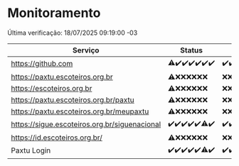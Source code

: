 # Monitoramento

Última verificação: 18/07/2025 09:19:00 -03

|Serviço|Status|Últimas 24h|
|---|---|---|
|https://github.com|<span title="2025-07-11: OK=22, Falhas=1">⚠️</span><span title="2025-07-12: OK=23">✔️</span><span title="2025-07-13: OK=23">✔️</span><span title="2025-07-14: OK=23">✔️</span><span title="2025-07-15: OK=23">✔️</span><span title="2025-07-16: OK=23">✔️</span><span title="2025-07-17: OK=11">✔️</span>|<span title="17/07/2025 09:19:00 -03 : 200">✔️</span><span title="17/07/2025 10:29:00 -03 : 200">✔️</span><span title="17/07/2025 11:09:00 -03 : 200">✔️</span><span title="17/07/2025 12:10:00 -03 : 200">✔️</span><span title="17/07/2025 13:12:00 -03 : 200">✔️</span><span title="17/07/2025 14:10:00 -03 : 200">✔️</span><span title="17/07/2025 15:14:00 -03 : 200">✔️</span><span title="17/07/2025 16:10:00 -03 : 200">✔️</span><span title="17/07/2025 17:11:00 -03 : 200">✔️</span><span title="17/07/2025 18:09:00 -03 : 200">✔️</span><span title="17/07/2025 19:10:00 -03 : 200">✔️</span><span title="17/07/2025 20:10:00 -03 : 200">✔️</span><span title="17/07/2025 21:52:00 -03 : 200">✔️</span><span title="17/07/2025 23:52:00 -03 : 200">✔️</span><span title="18/07/2025 00:54:00 -03 : 200">✔️</span><span title="18/07/2025 01:30:00 -03 : 200">✔️</span><span title="18/07/2025 02:17:00 -03 : 200">✔️</span><span title="18/07/2025 03:15:00 -03 : 200">✔️</span><span title="18/07/2025 04:14:00 -03 : 200">✔️</span><span title="18/07/2025 05:14:00 -03 : 200">✔️</span><span title="18/07/2025 06:14:00 -03 : 200">✔️</span><span title="18/07/2025 07:11:00 -03 : 200">✔️</span><span title="18/07/2025 08:08:00 -03 : 200">✔️</span><span title="18/07/2025 09:19:00 -03 : 200">✔️</span>|
|https://paxtu.escoteiros.org.br|<span title="2025-07-11: OK=17, Falhas=6">⚠️</span><span title="2025-07-12: Falhas=23">❌</span><span title="2025-07-13: Falhas=23">❌</span><span title="2025-07-14: Falhas=23">❌</span><span title="2025-07-15: Falhas=23">❌</span><span title="2025-07-16: Falhas=23">❌</span><span title="2025-07-17: Falhas=11">❌</span>|<span title="17/07/2025 09:19:00 -03 : 403">❌</span><span title="17/07/2025 10:29:00 -03 : 403">❌</span><span title="17/07/2025 11:09:00 -03 : 403">❌</span><span title="17/07/2025 12:10:00 -03 : 403">❌</span><span title="17/07/2025 13:12:00 -03 : 403">❌</span><span title="17/07/2025 14:10:00 -03 : 403">❌</span><span title="17/07/2025 15:14:00 -03 : 403">❌</span><span title="17/07/2025 16:10:00 -03 : 403">❌</span><span title="17/07/2025 17:11:00 -03 : 403">❌</span><span title="17/07/2025 18:09:00 -03 : 403">❌</span><span title="17/07/2025 19:10:00 -03 : 403">❌</span><span title="17/07/2025 20:10:00 -03 : 403">❌</span><span title="17/07/2025 21:52:00 -03 : 403">❌</span><span title="17/07/2025 23:52:00 -03 : 403">❌</span><span title="18/07/2025 00:54:00 -03 : 403">❌</span><span title="18/07/2025 01:30:00 -03 : 403">❌</span><span title="18/07/2025 02:17:00 -03 : 403">❌</span><span title="18/07/2025 03:15:00 -03 : 403">❌</span><span title="18/07/2025 04:14:00 -03 : 403">❌</span><span title="18/07/2025 05:14:00 -03 : 403">❌</span><span title="18/07/2025 06:14:00 -03 : 403">❌</span><span title="18/07/2025 07:11:00 -03 : 403">❌</span><span title="18/07/2025 08:08:00 -03 : 403">❌</span><span title="18/07/2025 09:19:00 -03 : 403">❌</span>|
|https://escoteiros.org.br|<span title="2025-07-11: OK=16, Falhas=7">⚠️</span><span title="2025-07-12: Falhas=23">❌</span><span title="2025-07-13: Falhas=23">❌</span><span title="2025-07-14: Falhas=23">❌</span><span title="2025-07-15: Falhas=23">❌</span><span title="2025-07-16: Falhas=23">❌</span><span title="2025-07-17: Falhas=11">❌</span>|<span title="17/07/2025 09:19:00 -03 : 403">❌</span><span title="17/07/2025 10:29:00 -03 : 403">❌</span><span title="17/07/2025 11:09:00 -03 : 403">❌</span><span title="17/07/2025 12:10:00 -03 : 403">❌</span><span title="17/07/2025 13:12:00 -03 : 403">❌</span><span title="17/07/2025 14:10:00 -03 : 403">❌</span><span title="17/07/2025 15:14:00 -03 : 403">❌</span><span title="17/07/2025 16:10:00 -03 : 403">❌</span><span title="17/07/2025 17:11:00 -03 : 403">❌</span><span title="17/07/2025 18:09:00 -03 : 403">❌</span><span title="17/07/2025 19:10:00 -03 : 403">❌</span><span title="17/07/2025 20:10:00 -03 : 403">❌</span><span title="17/07/2025 21:52:00 -03 : 403">❌</span><span title="17/07/2025 23:52:00 -03 : 403">❌</span><span title="18/07/2025 00:54:00 -03 : 403">❌</span><span title="18/07/2025 01:30:00 -03 : 403">❌</span><span title="18/07/2025 02:17:00 -03 : 403">❌</span><span title="18/07/2025 03:15:00 -03 : 403">❌</span><span title="18/07/2025 04:14:00 -03 : 403">❌</span><span title="18/07/2025 05:14:00 -03 : 403">❌</span><span title="18/07/2025 06:14:00 -03 : 403">❌</span><span title="18/07/2025 07:11:00 -03 : 403">❌</span><span title="18/07/2025 08:08:00 -03 : 403">❌</span><span title="18/07/2025 09:19:00 -03 : 403">❌</span>|
|https://paxtu.escoteiros.org.br/paxtu|<span title="2025-07-11: OK=17, Falhas=6">⚠️</span><span title="2025-07-12: Falhas=23">❌</span><span title="2025-07-13: Falhas=23">❌</span><span title="2025-07-14: Falhas=23">❌</span><span title="2025-07-15: Falhas=23">❌</span><span title="2025-07-16: Falhas=23">❌</span><span title="2025-07-17: Falhas=11">❌</span>|<span title="17/07/2025 09:19:00 -03 : 403">❌</span><span title="17/07/2025 10:29:00 -03 : 403">❌</span><span title="17/07/2025 11:09:00 -03 : 403">❌</span><span title="17/07/2025 12:10:00 -03 : 403">❌</span><span title="17/07/2025 13:12:00 -03 : 403">❌</span><span title="17/07/2025 14:10:00 -03 : 403">❌</span><span title="17/07/2025 15:14:00 -03 : 403">❌</span><span title="17/07/2025 16:10:00 -03 : 403">❌</span><span title="17/07/2025 17:11:00 -03 : 403">❌</span><span title="17/07/2025 18:09:00 -03 : 403">❌</span><span title="17/07/2025 19:10:00 -03 : 403">❌</span><span title="17/07/2025 20:10:00 -03 : 403">❌</span><span title="17/07/2025 21:52:00 -03 : 403">❌</span><span title="17/07/2025 23:52:00 -03 : 403">❌</span><span title="18/07/2025 00:54:00 -03 : 403">❌</span><span title="18/07/2025 01:30:00 -03 : 403">❌</span><span title="18/07/2025 02:17:00 -03 : 403">❌</span><span title="18/07/2025 03:15:00 -03 : 403">❌</span><span title="18/07/2025 04:14:00 -03 : 403">❌</span><span title="18/07/2025 05:14:00 -03 : 403">❌</span><span title="18/07/2025 06:14:00 -03 : 403">❌</span><span title="18/07/2025 07:11:00 -03 : 403">❌</span><span title="18/07/2025 08:08:00 -03 : 403">❌</span><span title="18/07/2025 09:19:00 -03 : 403">❌</span>|
|https://paxtu.escoteiros.org.br/meupaxtu|<span title="2025-07-11: OK=17, Falhas=6">⚠️</span><span title="2025-07-12: Falhas=23">❌</span><span title="2025-07-13: Falhas=23">❌</span><span title="2025-07-14: Falhas=23">❌</span><span title="2025-07-15: Falhas=23">❌</span><span title="2025-07-16: Falhas=23">❌</span><span title="2025-07-17: Falhas=11">❌</span>|<span title="17/07/2025 09:19:00 -03 : 403">❌</span><span title="17/07/2025 10:29:00 -03 : 403">❌</span><span title="17/07/2025 11:09:00 -03 : 403">❌</span><span title="17/07/2025 12:10:00 -03 : 403">❌</span><span title="17/07/2025 13:12:00 -03 : 403">❌</span><span title="17/07/2025 14:10:00 -03 : 403">❌</span><span title="17/07/2025 15:14:00 -03 : 403">❌</span><span title="17/07/2025 16:10:00 -03 : 403">❌</span><span title="17/07/2025 17:11:00 -03 : 403">❌</span><span title="17/07/2025 18:09:00 -03 : 403">❌</span><span title="17/07/2025 19:10:00 -03 : 403">❌</span><span title="17/07/2025 20:10:00 -03 : 403">❌</span><span title="17/07/2025 21:52:00 -03 : 403">❌</span><span title="17/07/2025 23:52:00 -03 : 403">❌</span><span title="18/07/2025 00:54:00 -03 : 403">❌</span><span title="18/07/2025 01:30:00 -03 : 403">❌</span><span title="18/07/2025 02:17:00 -03 : 403">❌</span><span title="18/07/2025 03:15:00 -03 : 403">❌</span><span title="18/07/2025 04:14:00 -03 : 403">❌</span><span title="18/07/2025 05:14:00 -03 : 403">❌</span><span title="18/07/2025 06:14:00 -03 : 403">❌</span><span title="18/07/2025 07:11:00 -03 : 403">❌</span><span title="18/07/2025 08:08:00 -03 : 403">❌</span><span title="18/07/2025 09:19:00 -03 : 403">❌</span>|
|https://sigue.escoteiros.org.br/siguenacional|<span title="2025-07-11: OK=23">✔️</span><span title="2025-07-12: OK=23">✔️</span><span title="2025-07-13: OK=23">✔️</span><span title="2025-07-14: OK=23">✔️</span><span title="2025-07-15: OK=23">✔️</span><span title="2025-07-16: OK=22, Falhas=1">⚠️</span><span title="2025-07-17: OK=11">✔️</span>|<span title="17/07/2025 09:19:00 -03 : 200">✔️</span><span title="17/07/2025 10:29:00 -03 : 200">✔️</span><span title="17/07/2025 11:09:00 -03 : 200">✔️</span><span title="17/07/2025 12:10:00 -03 : 200">✔️</span><span title="17/07/2025 13:12:00 -03 : 200">✔️</span><span title="17/07/2025 14:10:00 -03 : 200">✔️</span><span title="17/07/2025 15:14:00 -03 : 200">✔️</span><span title="17/07/2025 16:10:00 -03 : 200">✔️</span><span title="17/07/2025 17:11:00 -03 : 200">✔️</span><span title="17/07/2025 18:09:00 -03 : 200">✔️</span><span title="17/07/2025 19:10:00 -03 : 200">✔️</span><span title="17/07/2025 20:10:00 -03 : 200">✔️</span><span title="17/07/2025 21:52:00 -03 : 200">✔️</span><span title="17/07/2025 23:52:00 -03 : 200">✔️</span><span title="18/07/2025 00:54:00 -03 : 200">✔️</span><span title="18/07/2025 01:30:00 -03 : 200">✔️</span><span title="18/07/2025 02:17:00 -03 : 200">✔️</span><span title="18/07/2025 03:15:00 -03 : 200">✔️</span><span title="18/07/2025 04:14:00 -03 : 200">✔️</span><span title="18/07/2025 05:14:00 -03 : 200">✔️</span><span title="18/07/2025 06:14:00 -03 : 200">✔️</span><span title="18/07/2025 07:11:00 -03 : 200">✔️</span><span title="18/07/2025 08:08:00 -03 : 200">✔️</span><span title="18/07/2025 09:19:00 -03 : 200">✔️</span>|
|https://id.escoteiros.org.br/|<span title="2025-07-11: OK=16, Falhas=7">⚠️</span><span title="2025-07-12: Falhas=23">❌</span><span title="2025-07-13: Falhas=23">❌</span><span title="2025-07-14: Falhas=23">❌</span><span title="2025-07-15: Falhas=23">❌</span><span title="2025-07-16: Falhas=23">❌</span><span title="2025-07-17: Falhas=11">❌</span>|<span title="17/07/2025 09:19:00 -03 : 403">❌</span><span title="17/07/2025 10:29:00 -03 : 403">❌</span><span title="17/07/2025 11:09:00 -03 : 403">❌</span><span title="17/07/2025 12:10:00 -03 : 403">❌</span><span title="17/07/2025 13:12:00 -03 : 403">❌</span><span title="17/07/2025 14:10:00 -03 : 403">❌</span><span title="17/07/2025 15:14:00 -03 : 403">❌</span><span title="17/07/2025 16:10:00 -03 : 403">❌</span><span title="17/07/2025 17:11:00 -03 : 403">❌</span><span title="17/07/2025 18:09:00 -03 : 403">❌</span><span title="17/07/2025 19:10:00 -03 : 403">❌</span><span title="17/07/2025 20:10:00 -03 : 403">❌</span><span title="17/07/2025 21:52:00 -03 : 403">❌</span><span title="17/07/2025 23:52:00 -03 : 403">❌</span><span title="18/07/2025 00:54:00 -03 : 403">❌</span><span title="18/07/2025 01:30:00 -03 : 403">❌</span><span title="18/07/2025 02:17:00 -03 : 403">❌</span><span title="18/07/2025 03:15:00 -03 : 403">❌</span><span title="18/07/2025 04:14:00 -03 : 403">❌</span><span title="18/07/2025 05:14:00 -03 : 403">❌</span><span title="18/07/2025 06:14:00 -03 : 403">❌</span><span title="18/07/2025 07:11:00 -03 : 403">❌</span><span title="18/07/2025 08:08:00 -03 : 403">❌</span><span title="18/07/2025 09:19:00 -03 : 403">❌</span>|
|Paxtu Login|<span title="2025-07-11: OK=23">✔️</span><span title="2025-07-12: OK=23">✔️</span><span title="2025-07-13: OK=23">✔️</span><span title="2025-07-14: OK=23">✔️</span><span title="2025-07-15: OK=23">✔️</span><span title="2025-07-16: OK=22, Falhas=1">⚠️</span><span title="2025-07-17: OK=11">✔️</span>|<span title="17/07/2025 09:19:00 -03 : 200">✔️</span><span title="17/07/2025 10:29:00 -03 : 200">✔️</span><span title="17/07/2025 11:09:00 -03 : 200">✔️</span><span title="17/07/2025 12:10:00 -03 : 200">✔️</span><span title="17/07/2025 13:12:00 -03 : 200">✔️</span><span title="17/07/2025 14:10:00 -03 : 200">✔️</span><span title="17/07/2025 15:14:00 -03 : 200">✔️</span><span title="17/07/2025 16:10:00 -03 : 200">✔️</span><span title="17/07/2025 17:11:00 -03 : 200">✔️</span><span title="17/07/2025 18:09:00 -03 : 200">✔️</span><span title="17/07/2025 19:10:00 -03 : 200">✔️</span><span title="17/07/2025 20:10:00 -03 : 200">✔️</span><span title="17/07/2025 21:52:00 -03 : 200">✔️</span><span title="17/07/2025 23:52:00 -03 : 200">✔️</span><span title="18/07/2025 00:54:00 -03 : 200">✔️</span><span title="18/07/2025 01:30:00 -03 : 200">✔️</span><span title="18/07/2025 02:17:00 -03 : 200">✔️</span><span title="18/07/2025 03:15:00 -03 : 200">✔️</span><span title="18/07/2025 04:14:00 -03 : 200">✔️</span><span title="18/07/2025 05:14:00 -03 : 200">✔️</span><span title="18/07/2025 06:14:00 -03 : 200">✔️</span><span title="18/07/2025 07:11:00 -03 : 200">✔️</span><span title="18/07/2025 08:08:00 -03 : 200">✔️</span><span title="18/07/2025 09:19:00 -03 : 200">✔️</span>|
